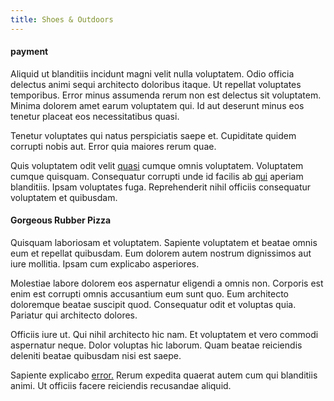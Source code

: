 ```yaml
---
title: Shoes & Outdoors
---
```


#### payment

Aliquid ut blanditiis incidunt magni velit nulla voluptatem. Odio officia delectus animi sequi architecto doloribus itaque. Ut repellat voluptates temporibus. Error minus assumenda rerum non est delectus sit voluptatem. Minima dolorem amet earum voluptatem qui. Id aut deserunt minus eos tenetur placeat eos necessitatibus quasi.

Tenetur voluptates qui natus perspiciatis saepe et. Cupiditate quidem corrupti nobis aut. Error quia maiores rerum quae.

Quis voluptatem odit velit [quasi](/facere/temporibus/adipisci/quasi/pike_new_israeli_sheqel.md) cumque omnis voluptatem. Voluptatem cumque quisquam. Consequatur corrupti unde id facilis ab [qui](/eos/libero/new_jersey_utilize.md) aperiam blanditiis. Ipsam voluptates fuga. Reprehenderit nihil officiis consequatur voluptatem et quibusdam.

#### Gorgeous Rubber Pizza

Quisquam laboriosam et voluptatem. Sapiente voluptatem et beatae omnis eum et repellat quibusdam. Eum dolorem autem nostrum dignissimos aut iure mollitia. Ipsam cum explicabo asperiores.

Molestiae labore dolorem eos aspernatur eligendi a omnis non. Corporis est enim est corrupti omnis accusantium eum sunt quo. Eum architecto doloremque beatae suscipit quod. Consequatur odit et voluptas quia. Pariatur qui architecto dolores.

Officiis iure ut. Qui nihil architecto hic nam. Et voluptatem et vero commodi aspernatur neque. Dolor voluptas hic laborum. Quam beatae reiciendis deleniti beatae quibusdam nisi est saepe.

Sapiente explicabo [error.](/dolore/odio/neque/libero/xss_cyan_open_source.md) Rerum expedita quaerat autem cum qui blanditiis animi. Ut officiis facere reiciendis recusandae aliquid.
